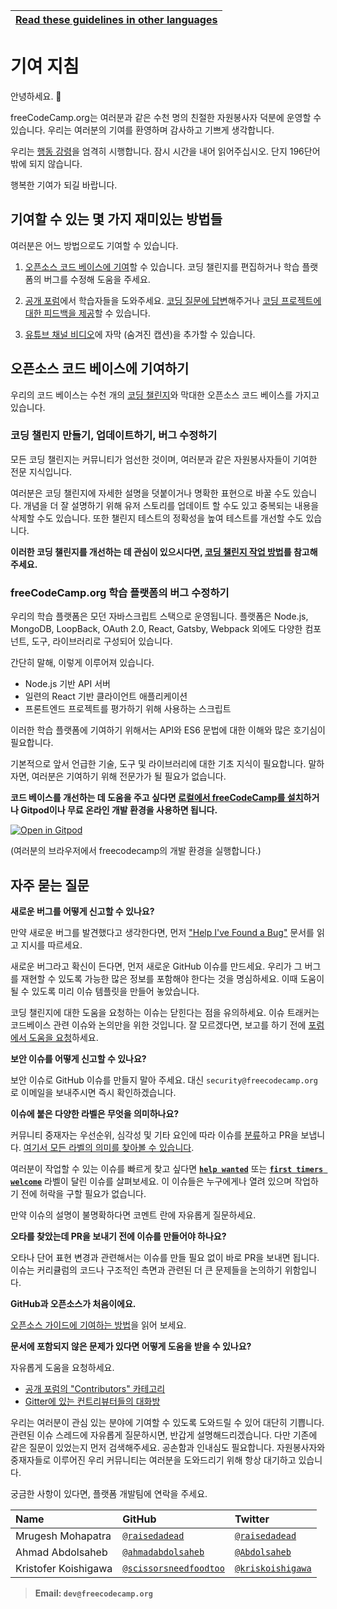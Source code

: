 <!-- do not translate this -->
| [Read these guidelines in other languages](/docs/i18n-languages) |
|-|
<!-- do not translate this -->

# 기여 지침

안녕하세요. 👋

freeCodeCamp.org는 여러분과 같은 수천 명의 친절한 자원봉사자 덕분에 운영할 수 있습니다. 우리는 여러분의 기여를 환영하며 감사하고 기쁘게 생각합니다.

우리는 [행동 강령](https://www.freecodecamp.org/code-of-conduct)을 엄격히 시행합니다. 잠시 시간을 내어 읽어주십시오. 단지 196단어밖에 되지 않습니다.

행복한 기여가 되길 바랍니다.

## 기여할 수 있는 몇 가지 재미있는 방법들

여러분은 어느 방법으로도 기여할 수 있습니다.

1. [오픈소스 코드 베이스에 기여](#contribute-to-this-open-source-codebase)할 수 있습니다. 코딩 챌린지를 편집하거나 학습 플랫폼의 버그를 수정해 도움을 주세요.

2. [공개 포럼](https://www.freecodecamp.org/forum/)에서 학습자들을 도와주세요. [코딩 질문에 답변](https://www.freecodecamp.org/forum/?max_posts=1)해주거나 [코딩 프로젝트에 대한 피드백을 제공](https://www.freecodecamp.org/forum/c/project-feedback?max_posts=1)할 수 있습니다.

3. [유튜브 채널 비디오](https://www.youtube.com/channel/UC8butISFwT-Wl7EV0hUK0BQ/videos)에 자막 (숨겨진 캡션)을 추가할 수 있습니다.

## 오픈소스 코드 베이스에 기여하기

우리의 코드 베이스는 수천 개의 [코딩 챌린지](https://learn.freecodecamp.org)와 막대한 오픈소스 코드 베이스를 가지고 있습니다.

### 코딩 챌린지 만들기, 업데이트하기, 버그 수정하기

모든 코딩 챌린지는 커뮤니티가 엄선한 것이며, 여러분과 같은 자원봉사자들이 기여한 전문 지식입니다.

여러분은 코딩 챌린지에 자세한 설명을 덧붙이거나 명확한 표현으로 바꿀 수도 있습니다. 개념을 더 잘 설명하기 위해 유저 스토리를 업데이트 할 수도 있고 중복되는 내용을 삭제할 수도 있습니다. 또한 챌린지 테스트의 정확성을 높여 테스트를 개선할 수도 있습니다.

**이러한 코딩 챌린지를 개선하는 데 관심이 있으시다면, [코딩 챌린지 작업 방법](/docs/how-to-work-on-coding-challenges.md)를 참고해주세요.**

### freeCodeCamp.org 학습 플랫폼의 버그 수정하기

우리의 학습 플랫폼은 모던 자바스크립트 스택으로 운영됩니다. 플랫폼은 Node.js, MongoDB, LoopBack, OAuth 2.0, React, Gatsby, Webpack 외에도 다양한 컴포넌트, 도구, 라이브러리로 구성되어 있습니다.

간단히 말해, 이렇게 이루어져 있습니다.

- Node.js 기반 API 서버
- 일련의 React 기반 클라이언트 애플리케이션
- 프론트엔드 프로젝트를 평가하기 위해 사용하는 스크립트

이러한 학습 플랫폼에 기여하기 위해서는 API와 ES6 문법에 대한 이해와 많은 호기심이 필요합니다.

기본적으로 앞서 언급한 기술, 도구 및 라이브러리에 대한 기초 지식이 필요합니다. 말하자면, 여러분은 기여하기 위해 전문가가 될 필요가 없습니다.

**코드 베이스를 개선하는 데 도움을 주고 싶다면 [로컬에서 freeCodeCamp를 설치](/docs/how-to-setup-freecodecamp-locally.md)하거나 Gitpod이나 무료 온라인 개발 환경을 사용하면 됩니다.**

[![Open in Gitpod](https://gitpod.io/button/open-in-gitpod.svg)](https://gitpod.io/#https://github.com/freeCodeCamp/freeCodeCamp)

(여러분의 브라우저에서 freecodecamp의 개발 환경을 실행합니다.)

## 자주 묻는 질문

**새로운 버그를 어떻게 신고할 수 있나요?**

만약 새로운 버그를 발견했다고 생각한다면, 먼저 ["Help I've Found a Bug"](https://forum.freecodecamp.org/t/how-to-report-a-bug/19543) 문서를 읽고 지시를 따르세요.

새로운 버그라고 확신이 든다면, 먼저 새로운 GitHub 이슈를 만드세요. 우리가 그 버그를 재현할 수 있도록 가능한 많은 정보를 포함해야 한다는 것을 명심하세요. 이때 도움이 될 수 있도록 미리 이슈 템플릿을 만들어 놓았습니다.

코딩 챌린지에 대한 도움을 요청하는 이슈는 닫힌다는 점을 유의하세요. 이슈 트래커는 코드베이스 관련 이슈와 논의만을 위한 것입니다. 잘 모르겠다면, 보고를 하기 전에 [포럼에서 도움을 요청](https://www.freecodecamp.org/forum)하세요.

**보안 이슈를 어떻게 신고할 수 있나요?**

보안 이슈로 GitHub 이슈를 만들지 말아 주세요. 대신 `security@freecodecamp.org`로 이메일을 보내주시면 즉시 확인하겠습니다.

**이슈에 붙은 다양한 라벨은 무엇을 의미하나요?**

커뮤니티 중재자는 우선순위, 심각성 및 기타 요인에 따라 이슈를 [분류](https://en.wikipedia.org/wiki/Software_bug#Bug_management)하고 PR을 보냅니다. [여기서 모든 라벨의 의미를 찾아볼 수 있습니다](https://github.com/freecodecamp/freecodecamp/labels).

여러분이 작업할 수 있는 이슈를 빠르게 찾고 싶다면 [**`help wanted`**](https://github.com/freeCodeCamp/freeCodeCamp/issues?q=is%3Aopen+is%3Aissue+label%3A%22help+wanted%22) 또는 [**`first timers welcome`**](https://github.com/freeCodeCamp/freeCodeCamp/issues?q=is%3Aopen+is%3Aissue+label%3A%22first+timers+welcome%22) 라벨이 달린 이슈를 살펴보세요. 이 이슈들은 누구에게나 열려 있으며 작업하기 전에 허락을 구할 필요가 없습니다.

만약 이슈의 설명이 불명확하다면 코멘트 란에 자유롭게 질문하세요.

**오타를 찾았는데 PR을 보내기 전에 이슈를 만들어야 하나요?**

오타나 단어 표현 변경과 관련해서는 이슈를 만들 필요 없이 바로 PR을 보내면 됩니다. 이슈는 커리큘럼의 코드나 구조적인 측면과 관련된 더 큰 문제들을 논의하기 위함입니다.

**GitHub과 오픈소스가 처음이에요.**

[오픈소스 가이드에 기여하는 방법](https://github.com/freeCodeCamp/how-to-contribute-to-open-source)을 읽어 보세요.

**문서에 포함되지 않은 문제가 있다면 어떻게 도움을 받을 수 있나요?**

자유롭게 도움을 요청하세요.

- [공개 포럼의 "Contributors" 카테고리](https://www.freecodecamp.org/forum/c/contributors)
- [Gitter에 있는 컨트리뷰터들의 대화방](https://gitter.im/FreeCodeCamp/Contributors)

우리는 여러분이 관심 있는 분야에 기여할 수 있도록 도와드릴 수 있어 대단히 기쁩니다. 관련된 이슈 스레드에 자유롭게 질문하시면, 반갑게 설명해드리겠습니다. 다만 기존에 같은 질문이 있었는지 먼저 검색해주세요. 공손함과 인내심도 필요합니다. 자원봉사자와 중재자들로 이루어진 우리 커뮤니티는 여러분을 도와드리기 위해 항상 대기하고 있습니다.

궁금한 사항이 있다면, 플랫폼 개발팀에 연락을 주세요.

| Name            | GitHub | Twitter |
|:----------------|:-------|:--------|
| Mrugesh Mohapatra | [`@raisedadead`](https://github.com/raisedadead) | [`@raisedadead`](https://twitter.com/raisedadead)|
| Ahmad Abdolsaheb | [`@ahmadabdolsaheb`](https://github.com/ahmadabdolsaheb) | [`@Abdolsaheb`](https://twitter.com/Abdolsaheb) |
| Kristofer Koishigawa | [`@scissorsneedfoodtoo`](https://github.com/scissorsneedfoodtoo) | [`@kriskoishigawa`](https://twitter.com/kriskoishigawa) |

> **Email: `dev@freecodecamp.org`**

